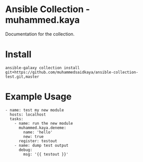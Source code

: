 # Ansible Collection - muhammed.kaya

Documentation for the collection.


# Install 
```
ansible-galaxy collection install git+https://github.com/muhammedsaidkaya/ansible-collection-test.git,master

```

# Example Usage
```
- name: test my new module
  hosts: localhost
  tasks:
    - name: run the new module
      muhammed.kaya.deneme:
        name: 'hello'
        new: true
      register: testout
    - name: dump test output
      debug:
        msg: '{{ testout }}'
```
